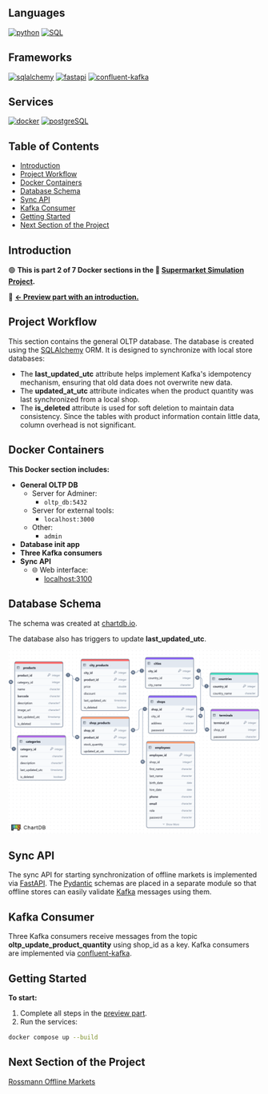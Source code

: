 <!-- omit in toc -->
## Languages
[![python](https://img.shields.io/badge/python-3.11-d6123c?color=white&labelColor=d6123c&logo=python&logoColor=white)](https://www.python.org/)
[![SQL](https://img.shields.io/badge/SQL-d6123c?color=white&labelColor=d6123c)](https://en.wikipedia.org/wiki/SQL)

<!-- omit in toc -->
## Frameworks
[![sqlalchemy](https://img.shields.io/badge/sqlalchemy-2.0.41-d6123c?color=white&labelColor=d6123c&logo=sqlalchemy&logoColor=white)](https://www.sqlalchemy.org/)
[![fastapi](https://img.shields.io/badge/fastapi-0.115.12-d6123c?color=white&labelColor=d6123c&logo=fastapi&logoColor=white)](https://fastapi.tiangolo.com/)
[![confluent-kafka](https://img.shields.io/badge/confluent--kafka-2.10.0-d6123c?color=white&labelColor=d6123c&logo=apachekafka&logoColor=white)](https://www.confluent.io/)

<!-- omit in toc -->
## Services
[![docker](https://img.shields.io/badge/docker-d6123c?style=for-the-badge&logo=docker&logoColor=white)](https://www.docker.com/)
[![postgreSQL](https://img.shields.io/badge/postgresql-d6123c?style=for-the-badge&logo=postgresql&logoColor=white)](https://www.postgresql.org/)

<!-- omit in toc -->
## Table of Contents

- [Introduction](#introduction)
- [Project Workflow](#project-workflow)
- [Docker Containers](#docker-containers)
- [Database Schema](#database-schema)
- [Sync API](#sync-api)
- [Kafka Consumer](#kafka-consumer)
- [Getting Started](#getting-started)
- [Next Section of the Project](#next-section-of-the-project)

## Introduction
🟢 **This is part 2 of 7 Docker sections in the 🔴 [Supermarket Simulation Project](https://github.com/SerhiiDolhopolov/rossmann_services).**

🔵 [**<- Preview part with an introduction.**](https://github.com/SerhiiDolhopolov/rossmann_services)

## Project Workflow
This section contains the general OLTP database. The database is created using the [SQLAlchemy](https://www.sqlalchemy.org/) ORM. It is designed to synchronize with local store databases:

- The **last_updated_utc** attribute helps implement Kafka's idempotency mechanism, ensuring that old data does not overwrite new data.
- The **updated_at_utc** attribute indicates when the product quantity was last synchronized from a local shop.
- The **is_deleted** attribute is used for soft deletion to maintain data consistency. Since the tables with product information contain little data, column overhead is not significant.

## Docker Containers
**This Docker section includes:**
  - **General OLTP DB**
    - Server for Adminer:
      - `oltp_db:5432`
    - Server for external tools:
      - `localhost:3000`
    - Other:
      - `admin`
  - **Database init app**
  - **Three Kafka consumers**
  - **Sync API**
    - 🌐 Web interface:
      - [localhost:3100](http://localhost:3100)

## Database Schema
The schema was created at [chartdb.io](https://chartdb.io/).

The database also has triggers to update **last_updated_utc**.

![OLTP Schema](images/oltp_db.png)

## Sync API
The sync API for starting synchronization of offline markets is implemented via [FastAPI](https://fastapi.tiangolo.com/). The [Pydantic](https://docs.pydantic.dev/latest/) schemas are placed in a separate module so that offline stores can easily validate [Kafka](https://kafka.apache.org/) messages using them.

## Kafka Consumer
Three Kafka consumers receive messages from the topic **oltp_update_product_quantity** using shop_id as a key. Kafka consumers are implemented via [confluent-kafka](https://www.confluent.io/).

## Getting Started
**To start:**
1. Complete all steps in the [preview part](https://github.com/SerhiiDolhopolov/rossmann_services).
2. Run the services:
```bash
docker compose up --build
```

## Next Section of the Project

[Rossmann Offline Markets](https://github.com/SerhiiDolhopolov/rossmann_offline_markets)
